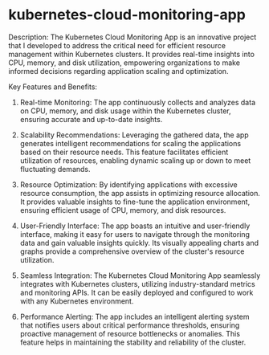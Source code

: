 # kubernetes-cloud-monitoring-app

Description:
The Kubernetes Cloud Monitoring App is an innovative project that I developed to address the critical need for efficient resource management within Kubernetes clusters. It provides real-time insights into CPU, memory, and disk utilization, empowering organizations to make informed decisions regarding application scaling and optimization.

Key Features and Benefits:

1. Real-time Monitoring: The app continuously collects and analyzes data on CPU, memory, and disk usage within the Kubernetes cluster, ensuring accurate and up-to-date insights.

2. Scalability Recommendations: Leveraging the gathered data, the app generates intelligent recommendations for scaling the applications based on their resource needs. This feature facilitates efficient utilization of resources, enabling dynamic scaling up or down to meet fluctuating demands.

3. Resource Optimization: By identifying applications with excessive resource consumption, the app assists in optimizing resource allocation. It provides valuable insights to fine-tune the application environment, ensuring efficient usage of CPU, memory, and disk resources.

4. User-Friendly Interface: The app boasts an intuitive and user-friendly interface, making it easy for users to navigate through the monitoring data and gain valuable insights quickly. Its visually appealing charts and graphs provide a comprehensive overview of the cluster's resource utilization.

5. Seamless Integration: The Kubernetes Cloud Monitoring App seamlessly integrates with Kubernetes clusters, utilizing industry-standard metrics and monitoring APIs. It can be easily deployed and configured to work with any Kubernetes environment.

6. Performance Alerting: The app includes an intelligent alerting system that notifies users about critical performance thresholds, ensuring proactive management of resource bottlenecks or anomalies. This feature helps in maintaining the stability and reliability of the cluster.



